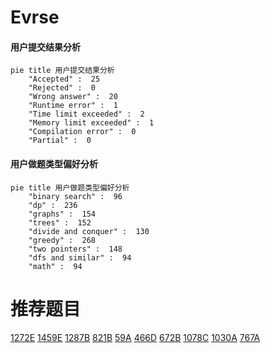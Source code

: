 # Evrse

<!-- tabs:start -->



#### **用户提交结果分析**

```mermaid
pie title 用户提交结果分析
    "Accepted" :  25
    "Rejected" :  0
    "Wrong answer" :  20
    "Runtime error" :  1
    "Time limit exceeded" :  2
    "Memory limit exceeded" :  1
    "Compilation error" :  0
    "Partial" :  0
```

#### **用户做题类型偏好分析**

```mermaid
pie title 用户做题类型偏好分析
    "binary search" :  96
    "dp" :  236
    "graphs" :  154
    "trees" :  152
    "divide and conquer" :  130
    "greedy" :  268
    "two pointers" :  148
    "dfs and similar" :  94
    "math" :  94
```



<!-- tabs:end -->
# 推荐题目
[1272E](https://codeforces.com/contest/1272/problem/E)
[1459E](https://codeforces.com/contest/1459/problem/E)
[1287B](https://codeforces.com/contest/1287/problem/B)
[821B](https://codeforces.com/contest/821/problem/B)
[59A](https://codeforces.com/contest/59/problem/A)
[466D](https://codeforces.com/contest/466/problem/D)
[672B](https://codeforces.com/contest/672/problem/B)
[1078C](https://codeforces.com/contest/1078/problem/C)
[1030A](https://codeforces.com/contest/1030/problem/A)
[767A](https://codeforces.com/contest/767/problem/A)
